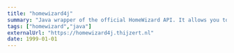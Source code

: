 ```yaml
---
title: "homewizard4j"
summary: "Java wrapper of the official HomeWizard API. It allows you to effortlessly connect to HomeWizard devices and use their collected metrics for your application."
tags: ["homewizard","java"]
externalUrl: "https://homewizard4j.thijzert.nl"
date: 1999-01-01
---
```

